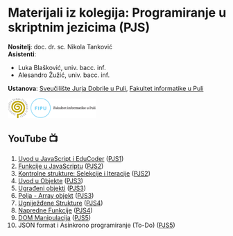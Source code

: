 # Materijali iz kolegija: Programiranje u skriptnim jezicima (PJS)

**Nositelj**: doc. dr. sc. Nikola Tanković  
**Asistenti**:

- Luka Blašković, univ. bacc. inf.
- Alesandro Žužić, univ. bacc. inf.

**Ustanova**: [Sveučilište Jurja Dobrile u Puli](https://www.unipu.hr/), [Fakultet informatike u Puli](https://fipu.unipu.hr/)

<img src="https://raw.githubusercontent.com/lukablaskovic/FIPU-PJS/main/0.%20Template/FIPU_UNIPU.png" style="width:40%; box-shadow: none !important;"></img>

## YouTube 📺

1. [Uvod u JavaScript i EduCoder](https://youtu.be/OcavyHkM9BI) ([PJS1](https://github.com/lukablaskovic/FIPU-PJS/tree/main/1.%20Javascript%20osnove))
2. [Funkcije u JavaScriptu](https://youtu.be/deo6iU61qiQ) ([PJS2](https://github.com/lukablaskovic/FIPU-PJS/tree/main/2.%20Funkcije%2C%20doseg%20varijabli%20i%20kontrolne%20strukture))
3. [Kontrolne strukture: Selekcije i Iteracije](https://youtu.be/Ovg4qDGPSpI) ([PJS2](https://github.com/lukablaskovic/FIPU-PJS/tree/main/2.%20Funkcije%2C%20doseg%20varijabli%20i%20kontrolne%20strukture))
4. [Uvod u Objekte](https://youtu.be/QUHbjNMLuAw) ([PJS3](https://github.com/lukablaskovic/FIPU-PJS/tree/main/3.%20Strukture%20podataka%20-%20objekti%20i%20polja))
5. [Ugrađeni objekti](https://youtu.be/wtFEGoAgXJ8) ([PJS3](https://github.com/lukablaskovic/FIPU-PJS/tree/main/3.%20Strukture%20podataka%20-%20objekti%20i%20polja))
6. [Polja - Array objekt](https://youtu.be/mHpf_5I2xAM) ([PJS3](https://github.com/lukablaskovic/FIPU-PJS/tree/main/3.%20Strukture%20podataka%20-%20objekti%20i%20polja))
7. [Ugniježđene Strukture](https://youtu.be/d4GvcASsfBU) ([PJS4](https://github.com/lukablaskovic/FIPU-PJS/tree/main/4.%20Ugnije%C5%BE%C4%91ene%20strukture%20i%20napredne%20funkcije))
8. [Napredne Funkcije](https://youtu.be/owJpiul4G6w) ([PJS4](https://github.com/lukablaskovic/FIPU-PJS/tree/main/4.%20Ugnije%C5%BE%C4%91ene%20strukture%20i%20napredne%20funkcije))
9. [DOM Manipulacija](https://youtu.be/YN7Ic2R5En4) ([PJS5](https://github.com/lukablaskovic/FIPU-PJS/tree/main/5.%20DOM%2C%20JSON%20i%20Asinkrono%20programiranje))
10. JSON format i Asinkrono programiranje (To-Do) ([PJS5](https://github.com/lukablaskovic/FIPU-PJS/tree/main/5.%20DOM%2C%20JSON%20i%20Asinkrono%20programiranje))
